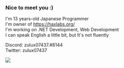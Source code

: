 ### Nice to meet you :)
I'm 13 years-old Japanese Programmer<br>
I'm owner of https://haxlabs.org/<br>
I'm working on .NET Development, Web Development<br>
I can speak English a little bit, but It's not fluently

Discord: zulux07437.#8144<br>
Twitter: zulux07437<br>

<img align="left" src="https://github-readme-stats.vercel.app/api/top-langs/?username=zulux07437" />
